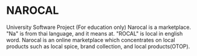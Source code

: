 # NAROCAL
University Software Project (For education only)
Narocal is a marketplace.
"Na" is from thai language, and it means at.
"ROCAL" is local in english word.
Narocal is an online marketplace which concentrates on local products such as local spice, brand collection, and local products(OTOP).
